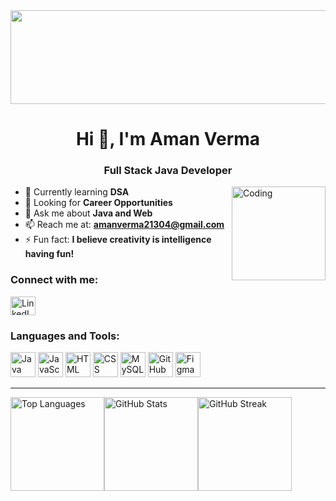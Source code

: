 <a href="https://amxn47.io">
  <img src="https://media2.giphy.com/media/v1.Y2lkPTc5MGI3NjExNmc5bHM1NzZ1YjRyenBna2doemw3ZjBiZGViNjI3cXNwbWMzMDF4dSZlcD12MV9pbnRlcm5hbF9naWZfYnlfaWQmY3Q9Zw/4knozU8q9AXvpod9qy/giphy.gif"
       style="width: 100vw; height: 150px; object-fit: cover; display: block;">
</a>

<h1 align="center">Hi 👋, I'm Aman Verma</h1>
<h3 align="center">Full Stack Java Developer</h3>

<img align="right" alt="Coding" height="150" src="https://media0.giphy.com/media/v1.Y2lkPTc5MGI3NjExc25yZmVhbHZuYXM4eGs5ajRsM2o5Zmcwb2p6YjQ1OTRiejVpYm43NCZlcD12MV9pbnRlcm5hbF9naWZfYnlfaWQmY3Q9Zw/QXwtfadqo7wbfmT46H/giphy.gif" >

<!-- --- -->

- 🌱 Currently learning **DSA**
- 🤝 Looking for **Career Opportunities**
- 💬 Ask me about **Java and Web**
- 📫 Reach me at: **amanverma21304@gmail.com**
- ⚡ Fun fact: **I believe creativity is intelligence having fun!**

<!-- --- -->

<h3 align="left">Connect with me:</h3>
<p align="left">
  <!--   LinkedIn -->
  <a href="https://www.linkedin.com/in/amxn/">
    <img align="center" src="https://www.vectorlogo.zone/logos/linkedin/linkedin-icon.svg" alt="LinkedIn" height="30" width="40" />
  </a>
</p>

<!-- Language and Tools -->
<h3 align="left">Languages and Tools:</h3>
<p align="left">
  <img src="https://www.vectorlogo.zone/logos/java/java-icon.svg" alt="Java" width="40"/>
  <img src="https://www.vectorlogo.zone/logos/javascript/javascript-icon.svg" alt="JavaScript" width="40" />
  <!-- <img src="#" alt="React" width="40" /> -->
  <!-- <img src="#" alt="Node.js" width="40" /> -->
  <img src="https://www.vectorlogo.zone/logos/w3_html5/w3_html5-icon.svg" alt="HTML" width="40" />
  <img src="https://www.vectorlogo.zone/logos/w3_css/w3_css-icon~old.svg" alt="CSS" width="40" />
  <img src="https://www.vectorlogo.zone/logos/mysql/mysql-icon.svg" alt="MySQL" width="40">
  <!-- <img src="#" alt="Bootstrap" width="40" /> -->
  <img src="https://www.vectorlogo.zone/logos/github/github-tile.svg" alt="GitHub" width="40" />
  <img src="https://www.vectorlogo.zone/logos/figma/figma-icon.svg" alt="Figma" width="40" />

</p>
<hr>
<div style="display: flex">
    <a href="#">
      <img src="https://github-readme-stats.vercel.app/api/top-langs?username=amxn47&show_icons=true&locale=en&layout=compact&theme=midnight-purple&hide_border=true&card_width=200" 
           alt="Top Languages" height="150"/>
    </a>
    <a href="#">
      <img src="https://github-readme-stats.vercel.app/api?username=amxn47&show_icons=true&locale=en&theme=midnight-purple&hide_border=true&count_private=true&card_width=300"
           alt="GitHub Stats" height="150"/>
    </a>
    <a href="#">
      <img src="https://github-readme-streak-stats-bice-nine.vercel.app?user=Amxn47&theme=midnight-purple&hide_border=true&border_radius=8&short_numbers=true&date_format=j%20M%5B%20Y%5D&card_width=500"
           alt="GitHub Streak" height="150"/>
    </a>
</div>
